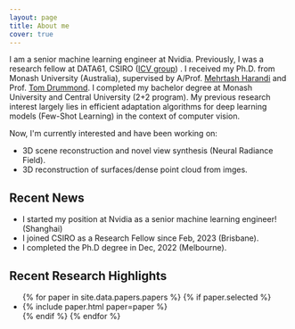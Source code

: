 ```yaml
---
layout: page
title: About me
cover: true
---
```

I am a senior machine learning engineer at Nvidia. Previously, 
I was a research fellow at DATA61, CSIRO ([ICV group](https://research.csiro.au/icv/)) . I received my Ph.D. from Monash University (Australia), supervised by A/Prof. [Mehrtash Harandi](https://scholar.google.com/citations?user=Z9gvBegAAAAJ&hl=en) and Prof. [Tom Drummond](https://scholar.google.com/citations?user=6sWGL5wAAAAJ&hl=en). I completed my bachelor degree at Monash University and Central University (2+2 program). My previous research interest largely lies in efficient adaptation algorithms for deep learning models (Few-Shot Learning) in the context of computer vision.   

Now, I'm currently interested and have been working on:
* 3D scene reconstruction and novel view synthesis (Neural Radiance Field).
* 3D reconstruction of surfaces/dense point cloud from imges.

## Recent News
* I started my position at Nvidia as a senior machine learning engineer! (Shanghai)
* I joined CSIRO as a Research Fellow since Feb, 2023 (Brisbane).
* I completed the Ph.D degree in Dec, 2022 (Melbourne).

<audio autoplay="autoplay"> <source src="/assets/audio/sleeping_lotus.mp3" type="audio/mp3"> </audio>

## Recent Research Highlights

<ul>
{% for paper in site.data.papers.papers %}
  {% if paper.selected %}
  <li>
  {% include paper.html paper=paper %}
  </li>
  {% endif %}
{% endfor %}
</ul>


